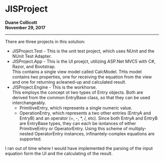 <html>
<body>
<h1>JISProject</h1>
<b>
Duane Collicott
<br />
November 29, 2017
</b>

<hr />

<p>
There are three projects in this solution:
</p>
<ul>
  <li>
    JISProject.Test - This is the unit test project, which uses NUnit and the NUnit Test Adapter.
  </li>
  <li>
    JISProject.App - This is the UI proejct, utilizing ASP.Net MVC5 with C#, Razor, and Bootstrap.
    <br />
    This contains a single view model called CalcModel. THis model contains two properties, one for receiving the equation
    from the view and one for returning acleaned-up and calculated result. 
  </li>
  <li>
    JISProject.Engine - This is the workhorse.
    <br />
    This employs the concept ot two types of Entry objects. Both are derived from the common EntryBase class, so that 
    they can be used interchangeably.
    <ul>
      <li>PrimitiveEntry, which represents a single numeric value.</li>
      <li>OperationEntry, which represents a two other entries (EntryA and EntryB) and an operator (+, -, *, /, etc).
      Since both EntryA and EntryB are EntryBase types, they can each be isntances of either PrimitiveEntry or OperatorEntry.
      Using this scheme of multiply-nested OperatorEntry instances, infinantely-complex equations are supported.</li>
      </ul>
  </li>
</ul>

I ran out of time where I would have implemented the parsing of the input equation form the UI and the calculating of the result.
</body>
</html>
